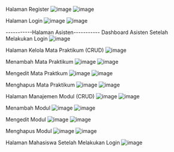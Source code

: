 Halaman Register
![image](https://github.com/user-attachments/assets/94ec6570-d171-488f-83ff-1b6d4734abcb)
![image](https://github.com/user-attachments/assets/dff813f9-f644-4e13-ad71-c8c618328ae7)

Halaman Login
![image](https://github.com/user-attachments/assets/d115c1f6-8720-4f73-ac0b-f7a33faea4f8)
![image](https://github.com/user-attachments/assets/6ec5042e-4c50-4e88-be69-f33d145f92b3)


-----------Halaman Asisten-----------
Dashboard Asisten Setelah Melakukan Login
![image](https://github.com/user-attachments/assets/8c4be726-52ca-4b0f-b973-18d3bdea4b82)

Halaman Kelola Mata Praktikum (CRUD)
![image](https://github.com/user-attachments/assets/fcc73985-c8b2-4d32-b6d6-a8bfb2ebcae3)

Menambah Mata Praktikum 
![image](https://github.com/user-attachments/assets/d1c22e74-ba35-4def-b1df-839e4c4b7e6c)
![image](https://github.com/user-attachments/assets/5b72370a-ec29-4abd-bcf4-cbd9d4e2a3a2)

Mengedit Mata Praktkum
![image](https://github.com/user-attachments/assets/b11e194c-dd90-481f-81dc-5c868873ba8a)
![image](https://github.com/user-attachments/assets/f416a74f-1f6a-4e33-9457-056e6b2ba5b5)

Menghapus Mata Praktikum
![image](https://github.com/user-attachments/assets/5feeb9a0-25c9-4e70-9606-0c459e2548a3)
![image](https://github.com/user-attachments/assets/bec524d7-f2bd-457a-b512-458e2de97531)

Halaman Manajemen Modul (CRUD)
![image](https://github.com/user-attachments/assets/e20652fe-1496-41eb-a961-31d49ae51d02)
![image](https://github.com/user-attachments/assets/0ec26fd4-771a-4973-9acb-1c1e81d437d3)

Menambah Modul
![image](https://github.com/user-attachments/assets/931a4a18-c22c-4ac6-9ba7-bc73455c7888)
![image](https://github.com/user-attachments/assets/3a2975b3-e95d-4559-92be-fea984f24064)

Mengedit Modul
![image](https://github.com/user-attachments/assets/04e66194-66c6-4a6f-8c9e-4af95594fd0d)
![image](https://github.com/user-attachments/assets/875d5ae3-c360-4936-92fe-d45fe526bea2)

Menghapus Modul
![image](https://github.com/user-attachments/assets/942b3f26-9568-414a-b6ef-c60ce32ccf6b)
![image](https://github.com/user-attachments/assets/bbfbcb9e-4ba7-4724-8b36-939d79af592a)




Halaman Mahasiswa Setelah Melakukan Login
![image](https://github.com/user-attachments/assets/02385173-0fc1-4cac-b485-bc1bd1a8ed99)
